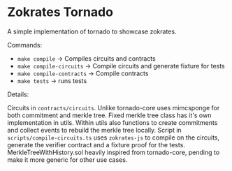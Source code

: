 
# Zokrates Tornado

A simple implementation of tornado to showcase zokrates.

Commands:

- `make compile` -> Compiles circuits and contracts
- `make compile-circuits` -> Compile circuits and generate fixture for tests
- `make compile-contracts` -> Compile contracts
- `make tests` -> runs tests

Details:

Circuits in `contracts/circuits`. Unlike tornado-core uses mimcsponge for both commitment and merkle tree. 
Fixed merkle tree class has it's own implementation in utils.
Within utils also functions to create commitments and collect events to rebuild the merkle tree locally.
Script in `scripts/compile-circuits.ts` uses `zokrates-js` to compile on the circuits, generate the verifier contract and a fixture proof for the tests.
MerkleTreeWithHistory.sol heavily inspired from tornado-core, pending to make it more generic for other use cases.
